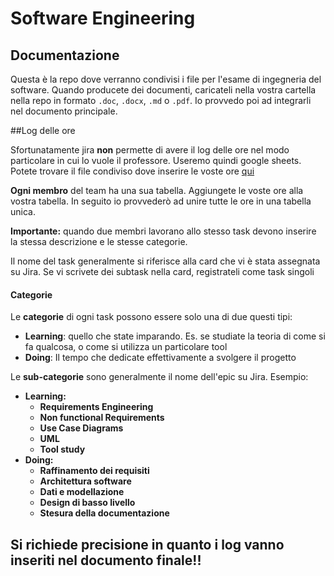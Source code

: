 # Software Engineering

## Documentazione

Questa è la repo dove verranno condivisi i file per l'esame di ingegneria del software. Quando producete dei documenti, caricateli nella vostra cartella nella repo in formato `.doc`, `.docx`, `.md` o `.pdf`. Io provvedo poi ad integrarli nel documento principale. 



##Log delle ore

Sfortunatamente jira **non** permette di avere il log delle ore nel modo particolare in cui lo vuole il professore. Useremo quindi google sheets. Potete trovare il file condiviso dove inserire le voste ore [qui](https://docs.google.com/spreadsheets/d/183YvPzPetmid3XWlw7EhFdVu0HH5rhnr0SEOuA21d0A/edit?usp=sharing)

**Ogni membro** del team ha una sua tabella. Aggiungete le voste ore alla vostra tabella. In seguito io provvederò ad unire tutte le ore in una tabella unica. 

**Importante:** quando due membri lavorano allo stesso task devono inserire la stessa descrizione e le stesse categorie.

Il nome del task generalmente si riferisce alla card che vi è stata assegnata su Jira. Se vi scrivete dei subtask nella card, registrateli come task singoli

#### Categorie

Le **categorie** di ogni task possono essere solo una di due questi tipi: 

-  **Learning**: quello che state imparando. Es. se studiate la teoria di come si fa qualcosa, o come si utilizza un particolare tool
-  **Doing**: Il tempo che dedicate effettivamente a svolgere il progetto

Le **sub-categorie** sono generalmente il nome dell'epic su Jira. Esempio:

-  **Learning:**
   -  **Requirements Engineering**
   -  **Non functional Requirements**
   -  **Use Case Diagrams**
   -  **UML**
   -  **Tool study**
-  **Doing:**
   -  **Raffinamento dei requisiti**
   -  **Architettura software**
   -  **Dati e modellazione**
   -  **Design di basso livello**
   -  **Stesura della documentazione**
   
   

## Si richiede precisione in quanto i log vanno inseriti nel documento finale!!

